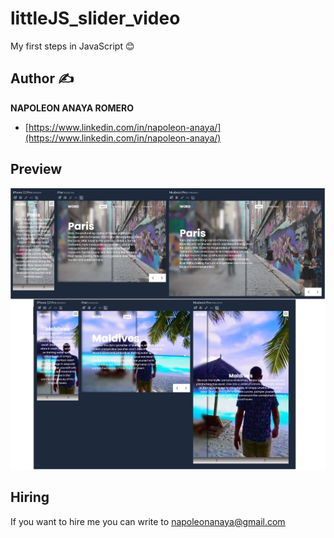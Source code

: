# littleJS_slider_video
My first steps in JavaScript 😊

## Author ✍

**NAPOLEON ANAYA ROMERO**

-	[https://www.linkedin.com/in/napoleon-anaya/](https://www.linkedin.com/in/napoleon-anaya/)

## Preview 

![..](https://github.com/alucart2005/littleJS_slider_video/blob/main/img/preview.jpg?raw=true)

## Hiring 
If you want to hire me you can write to napoleonanaya@gmail.com
